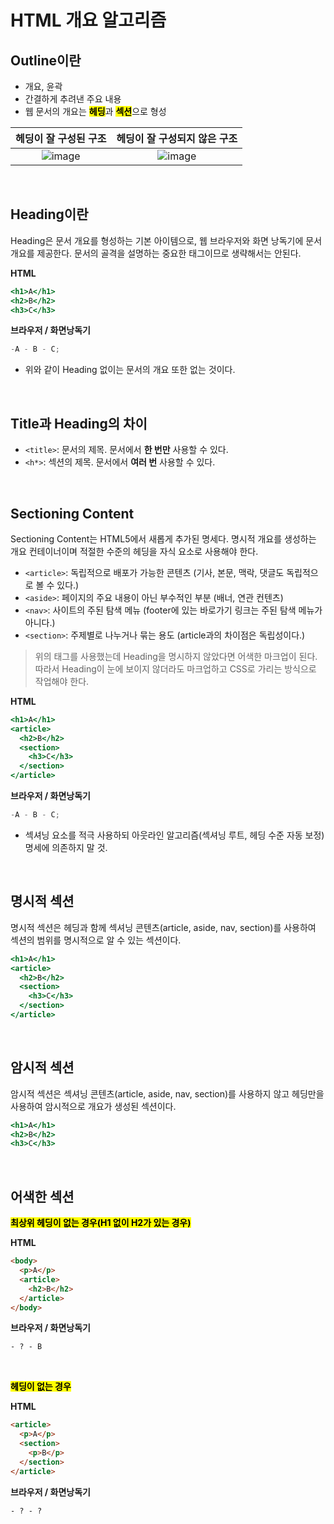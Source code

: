 # HTML 개요 알고리즘

## Outline이란

- 개요, 윤곽
- 간결하게 추려낸 주요 내용
- 웹 문서의 개요는 <mark>**헤딩**</mark>과 <mark>**섹션**</mark>으로 형성

|                           헤딩이 잘 구성된 구조                            |                       헤딩이 잘 구성되지 않은 구조                       |
| :------------------------------------------------------------------------: | :--------------------------------------------------------------------: |
| ![image](https://github.com/user-attachments/assets/29e39b87-a769-49b2-a153-20055fa9fd04) | ![image](https://github.com/user-attachments/assets/dcf0b92a-d901-45dd-876f-1cc316a1bb96) |

<br />

## Heading이란

Heading은 문서 개요를 형성하는 기본 아이템으로, 웹 브라우저와 화면 낭독기에 문서 개요를 제공한다. 문서의 골격을 설명하는 중요한 태그이므로 생략해서는 안된다.

**HTML**

```jsx
<h1>A</h1>
<h2>B</h2>
<h3>C</h3>
```

**브라우저 / 화면낭독기**

```jsx
-A - B - C;
```

- 위와 같이 Heading 없이는 문서의 개요 또한 없는 것이다.

<br />

## Title과 Heading의 차이

- `<title>`: 문서의 제목. 문서에서 **한 번만** 사용할 수 있다.
- `<h*>`: 섹션의 제목. 문서에서 **여러 번** 사용할 수 있다.

<br />

## Sectioning Content

Sectioning Content는 HTML5에서 새롭게 추가된 명세다. 명시적 개요를 생성하는 개요 컨테이너이며 적절한 수준의 헤딩을 자식 요소로 사용해야 한다.

- `<article>`: 독립적으로 배포가 가능한 콘텐츠 (기사, 본문, 맥락, 댓글도 독립적으로 볼 수 있다.)
- `<aside>`: 페이지의 주요 내용이 아닌 부수적인 부분 (배너, 연관 컨텐츠)
- `<nav>`: 사이트의 주된 탐색 메뉴 (footer에 있는 바로가기 링크는 주된 탐색 메뉴가 아니다.)
- `<section>`: 주제별로 나누거나 묶는 용도 (article과의 차이점은 독립성이다.)

> 위의 태그를 사용했는데 Heading을 명시하지 않았다면 어색한 마크업이 된다. 따라서 Heading이 눈에 보이지 않더라도 마크업하고 CSS로 가리는 방식으로 작업해야 한다.

**HTML**

```jsx
<h1>A</h1>
<article>
  <h2>B</h2>
  <section>
    <h3>C</h3>
  </section>
</article>
```

**브라우저 / 화면낭독기**

```jsx
-A - B - C;
```

- 섹셔닝 요소를 적극 사용하되 아웃라인 알고리즘(섹셔닝 루트, 헤딩 수준 자동 보정) 명세에 의존하지 말 것.

<br />

## 명시적 섹션

명시적 섹션은 헤딩과 함께 섹셔닝 콘텐츠(article, aside, nav, section)를 사용하여 섹션의 범위를 명시적으로 알 수 있는 섹션이다.

```jsx
<h1>A</h1>
<article>
  <h2>B</h2>
  <section>
    <h3>C</h3>
  </section>
</article>
```

<br />

## 암시적 섹션

암시적 섹션은 섹셔닝 콘텐츠(article, aside, nav, section)를 사용하지 않고 헤딩만을 사용하여 암시적으로 개요가 생성된 섹션이다.

```jsx
<h1>A</h1>
<h2>B</h2>
<h3>C</h3>
```

<br />

## **어색한 섹션**

<mark>**최상위 헤딩이 없는 경우(H1 없이 H2가 있는 경우)**</mark>

**HTML**

```html
<body>
  <p>A</p>
  <article>
    <h2>B</h2>
  </article>
</body>
```

**브라우저 / 화면낭독기**

```html
- ? - B
```

<br />

<mark>**헤딩이 없는 경우**</mark>

**HTML**

```html
<article>
  <p>A</p>
  <section>
    <p>B</p>
  </section>
</article>
```

**브라우저 / 화면낭독기**

```html
- ? - ?
```
